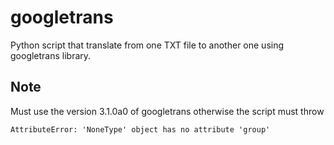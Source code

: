 # googletrans
Python script that translate from one TXT file to another one using googletrans library.

## Note
Must use the version 3.1.0a0 of googletrans otherwise the script must throw
```
AttributeError: 'NoneType' object has no attribute 'group'
```
